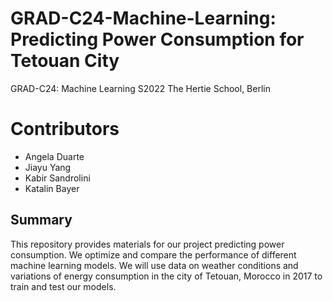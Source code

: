 # GRAD-C24-Machine-Learning: Predicting Power Consumption for Tetouan City
GRAD-C24: Machine Learning S2022
The Hertie School, Berlin

# Contributors
- Angela Duarte
- Jiayu Yang
- Kabir Sandrolini
- Katalin Bayer

## Summary
This repository provides materials for our project predicting power consumption. We optimize and compare the performance of different machine learning models. We will use data on weather conditions and variations of energy consumption in the city of Tetouan, Morocco in 2017 to train and test our models.
